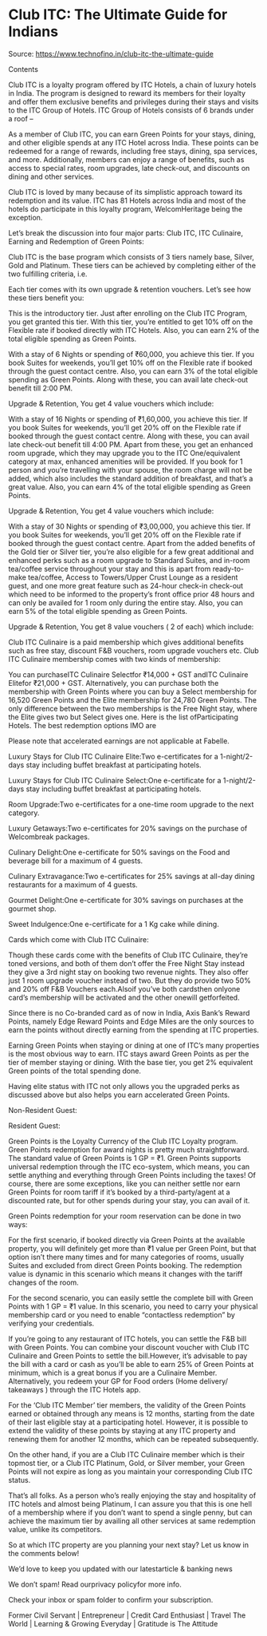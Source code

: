 # Club ITC: The Ultimate Guide for Indians

Source: https://www.technofino.in/club-itc-the-ultimate-guide

Contents

Club ITC is a loyalty program offered by ITC Hotels, a chain of luxury hotels in India. The program is designed to reward its members for their loyalty and offer them exclusive benefits and privileges during their stays and visits to the ITC Group of Hotels. ITC Group of Hotels consists of 6 brands under a roof –

As a member of Club ITC, you can earn Green Points for your stays, dining, and other eligible spends at any ITC Hotel across India. These points can be redeemed for a range of rewards, including free stays, dining, spa services, and more. Additionally, members can enjoy a range of benefits, such as access to special rates, room upgrades, late check-out, and discounts on dining and other services.

Club ITC is loved by many because of its simplistic approach toward its redemption and its value. ITC has 81 Hotels across India and most of the hotels do participate in this loyalty program, WelcomHeritage being the exception.

Let’s break the discussion into four major parts: Club ITC, ITC Culinaire, Earning and Redemption of Green Points:

Club ITC is the base program which consists of 3 tiers namely base, Silver, Gold and Platinum. These tiers can be achieved by completing either of the two fulfilling criteria, i.e.

Each tier comes with its own upgrade & retention vouchers. Let’s see how these tiers benefit you:

This is the introductory tier. Just after enrolling on the Club ITC Program, you get granted this tier. With this tier, you’re entitled to get 10% off on the Flexible rate if booked directly with ITC Hotels. Also, you can earn 2% of the total eligible spending as Green Points.

With a stay of 6 Nights or spending of ₹60,000, you achieve this tier. If you book Suites for weekends, you’ll get 10% off on the Flexible rate if booked through the guest contact centre. Also, you can earn 3% of the total eligible spending as Green Points. Along with these, you can avail late check-out benefit till 2:00 PM.

Upgrade & Retention, You get 4 value vouchers which include:

With a stay of 16 Nights or spending of ₹1,60,000, you achieve this tier. If you book Suites for weekends, you’ll get 20% off on the Flexible rate if booked through the guest contact centre. Along with these, you can avail late check-out benefit till 4:00 PM. Apart from these, you get an enhanced room upgrade, which they may upgrade you to the ITC One/equivalent category at max, enhanced amenities will be provided. If you book for 1 person and you’re travelling with your spouse, the room charge will not be added, which also includes the standard addition of breakfast, and that’s a great value. Also, you can earn 4% of the total eligible spending as Green Points.

Upgrade & Retention, You get 4 value vouchers which include:

With a stay of 30 Nights or spending of ₹3,00,000, you achieve this tier. If you book Suites for weekends, you’ll get 20% off on the Flexible rate if booked through the guest contact centre. Apart from the added benefits of the Gold tier or Silver tier, you’re also eligible for a few great additional and enhanced perks such as a room upgrade to Standard Suites, and in-room tea/coffee service throughout your stay and this is apart from ready-to-make tea/coffee, Access to Towers/Upper Crust Lounge as a resident guest, and one more great feature such as 24-hour check-in check-out which need to be informed to the property’s front office prior 48 hours and can only be availed for 1 room only during the entire stay. Also, you can earn 5% of the total eligible spending as Green Points.

Upgrade & Retention, You get 8 value vouchers ( 2 of each) which include:

Club ITC Culinaire is a paid membership which gives additional benefits such as free stay, discount F&B vouchers, room upgrade vouchers etc. Club ITC Culinaire membership comes with two kinds of membership:

You can purchaseITC Culinaire Selectfor ₹14,000 + GST andITC Culinaire Elitefor ₹21,000 + GST. Alternatively, you can purchase both the membership with Green Points where you can buy a Select membership for 16,520 Green Points and the Elite membership for 24,780 Green Points. The only difference between the two memberships is the Free Night stay, where the Elite gives two but Select gives one. Here is the list ofParticipating Hotels. The best redemption options IMO are

Please note that accelerated earnings are not applicable at Fabelle.

Luxury Stays for Club ITC Culinaire Elite:Two e-certificates for a 1-night/2-days stay including buffet breakfast at participating hotels.

Luxury Stays for Club ITC Culinaire Select:One e-certificate for a 1-night/2-days stay including buffet breakfast at participating hotels.

Room Upgrade:Two e-certificates for a one-time room upgrade to the next category.

Luxury Getaways:Two e-certificates for 20% savings on the purchase of Welcombreak packages.

Culinary Delight:One e-certificate for 50% savings on the Food and beverage bill for a maximum of 4 guests.

Culinary Extravagance:Two e-certificates for 25% savings at all-day dining restaurants for a maximum of 4 guests.

Gourmet Delight:One e-certificate for 30% savings on purchases at the gourmet shop.

Sweet Indulgence:One e-certificate for a 1 Kg cake while dining.

Cards which come with Club ITC Culinaire:

Though these cards come with the benefits of Club ITC Culinaire, they’re toned versions, and both of them don’t offer the Free Night Stay instead they give a 3rd night stay on booking two revenue nights. They also offer just 1 room upgrade voucher instead of two. But they do provide two 50% and 20% off F&B Vouchers each.Alsoif you’ve both cardsthen onlyone card’s membership will be activated and the other onewill getforfeited.

Since there is no Co-branded card as of now in India, Axis Bank’s Reward Points, namely Edge Reward Points and Edge Miles are the only sources to earn the points without directly earning from the spending at ITC properties.

Earning Green Points when staying or dining at one of ITC’s many properties is the most obvious way to earn. ITC stays award Green Points as per the tier of member staying or dining. With the base tier, you get 2% equivalent Green points of the total spending done.

Having elite status with ITC not only allows you the upgraded perks as discussed above but also helps you earn accelerated Green Points.

Non-Resident Guest:

Resident Guest:

Green Points is the Loyalty Currency of the Club ITC Loyalty program. Green Points redemption for award nights is pretty much straightforward. The standard value of Green Points is 1 GP = ₹1. Green Points supports universal redemption through the ITC eco-system, which means, you can settle anything and everything through Green Points including the taxes! Of course, there are some exceptions, like you can neither settle nor earn Green Points for room tariff if it’s booked by a third-party/agent at a discounted rate, but for other spends during your stay, you can avail of it.

Green Points redemption for your room reservation can be done in two ways:

For the first scenario, if booked directly via Green Points at the available property, you will definitely get more than ₹1 value per Green Point, but that option isn’t there many times and for many categories of rooms, usually Suites and excluded from direct Green Points booking. The redemption value is dynamic in this scenario which means it changes with the tariff changes of the room.

For the second scenario, you can easily settle the complete bill with Green Points with 1 GP = ₹1 value. In this scenario, you need to carry your physical membership card or you need to enable “contactless redemption” by verifying your credentials.

If you’re going to any restaurant of ITC hotels, you can settle the F&B bill with Green Points. You can combine your discount voucher with Club ITC Culinaire and Green Points to settle the bill.However, it’s advisable to pay the bill with a card or cash as you’ll be able to earn 25% of Green Points at minimum, which is a great bonus if you are a Culinaire Member. Alternatively, you redeem your GP for Food orders (Home delivery/ takeaways ) through the ITC Hotels app.

For the ‘Club ITC Member’ tier members, the validity of the Green Points earned or obtained through any means is 12 months, starting from the date of their last eligible stay at a participating hotel. However, it is possible to extend the validity of these points by staying at any ITC property and renewing them for another 12 months, which can be repeated subsequently.

On the other hand, if you are a Club ITC Culinaire member which is their topmost tier, or a Club ITC Platinum, Gold, or Silver member, your Green Points will not expire as long as you maintain your corresponding Club ITC status.

That’s all folks. As a person who’s really enjoying the stay and hospitality of ITC hotels and almost being Platinum, I can assure you that this is one hell of a membership where if you don’t want to spend a single penny, but can achieve the maximum tier by availing all other services at same redemption value, unlike its competitors.

So at which ITC property are you planning your next stay? Let us know in the comments below!

We’d love to keep you updated with our latestarticle & banking news

We don’t spam! Read ourprivacy policyfor more info.

Check your inbox or spam folder to confirm your subscription.

Former Civil Servant | Entrepreneur | Credit Card Enthusiast | Travel The World | Learning & Growing Everyday | Gratitude is The Attitude